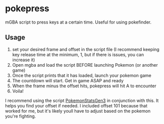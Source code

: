 # pokepress
mGBA script to press keys at a certain time. Useful for using pokefinder.

## Usage
1. set your desired frame and offset in the script file (I recommend keeping key release time at the minimum, 1, but if there is issues, you can increase it)
2. Open mgba and load the script BEFORE launching Pokemon (or another game)
3. Once the script prints that it has loaded, launch your pokemon game
4. The countdown will start. Get in game ASAP and ready
5. When the frame minus the offset hits, pokepress will hit A to encounter
6. Voila!

  I recommend using the script [PokemonStatsGen3](https://www.reddit.com/r/pokemonrng/comments/172n3ec/pokemon_gen3_lua_script_for_mgba/) in conjunction with this. It helps you find your offset if needed. I included offset 101 because that worked for me, but it's likely youll have to adjust based on the pokemon you're fighting.

